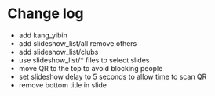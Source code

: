 # Change log
- add kang_yibin
- add slideshow_list/all remove others
- add slideshow_list/clubs 
- use slideshow_list/* files to select slides
- move QR to the top to avoid blocking people
- set slideshow delay to 5 seconds to allow time to scan QR
- remove bottom title in slide
